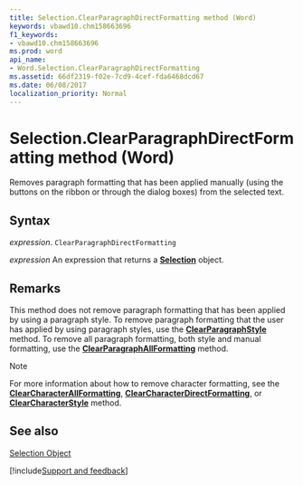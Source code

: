 ```yaml
---
title: Selection.ClearParagraphDirectFormatting method (Word)
keywords: vbawd10.chm158663696
f1_keywords:
- vbawd10.chm158663696
ms.prod: word
api_name:
- Word.Selection.ClearParagraphDirectFormatting
ms.assetid: 66df2319-f02e-7cd9-4cef-fda6468dcd67
ms.date: 06/08/2017
localization_priority: Normal
---
```



# Selection.ClearParagraphDirectFormatting method (Word)

Removes paragraph formatting that has been applied manually (using the buttons on the ribbon or through the dialog boxes) from the selected text.


## Syntax

_expression_. `ClearParagraphDirectFormatting`

 _expression_ An expression that returns a **[Selection](Word.Selection.md)** object.


## Remarks

This method does not remove paragraph formatting that has been applied by using a paragraph style. To remove paragraph formatting that the user has applied by using paragraph styles, use the  **[ClearParagraphStyle](Word.Selection.ClearParagraphStyle.md)** method. To remove all paragraph formatting, both style and manual formatting, use the **[ClearParagraphAllFormatting](Word.Selection.ClearParagraphAllFormatting.md)** method.


> [!NOTE] 
> For more information about how to remove character formatting, see the  **[ClearCharacterAllFormatting](Word.Selection.ClearCharacterAllFormatting.md)**, **[ClearCharacterDirectFormatting](Word.Selection.ClearCharacterDirectFormatting.md)**, or **[ClearCharacterStyle](Word.Selection.ClearCharacterStyle.md)** method.


## See also


[Selection Object](Word.Selection.md)

[!include[Support and feedback](~/includes/feedback-boilerplate.md)]